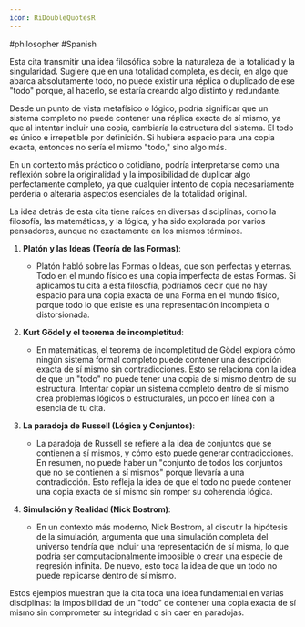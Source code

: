 ```yaml
---
icon: RiDoubleQuotesR
---
```

#philosopher #Spanish

Esta cita transmitir una idea filosófica sobre la naturaleza de la totalidad y la singularidad. Sugiere que en una totalidad completa, es decir, en algo que abarca absolutamente todo, no puede existir una réplica o duplicado de ese "todo" porque, al hacerlo, se estaría creando algo distinto y redundante.

Desde un punto de vista metafísico o lógico, podría significar que un sistema completo no puede contener una réplica exacta de sí mismo, ya que al intentar incluir una copia, cambiaría la estructura del sistema. El todo es único e irrepetible por definición. Si hubiera espacio para una copia exacta, entonces no sería el mismo "todo," sino algo más.

En un contexto más práctico o cotidiano, podría interpretarse como una reflexión sobre la originalidad y la imposibilidad de duplicar algo perfectamente completo, ya que cualquier intento de copia necesariamente perdería o alteraría aspectos esenciales de la totalidad original.

La idea detrás de esta cita tiene raíces en diversas disciplinas, como la filosofía, las matemáticas, y la lógica, y ha sido explorada por varios pensadores, aunque no exactamente en los mismos términos.

1. **Platón y las Ideas (Teoría de las Formas)**:
    
    - Platón habló sobre las Formas o Ideas, que son perfectas y eternas. Todo en el mundo físico es una copia imperfecta de estas Formas. Si aplicamos tu cita a esta filosofía, podríamos decir que no hay espacio para una copia exacta de una Forma en el mundo físico, porque todo lo que existe es una representación incompleta o distorsionada.
2. **Kurt Gödel y el teorema de incompletitud**:
    
    - En matemáticas, el teorema de incompletitud de Gödel explora cómo ningún sistema formal completo puede contener una descripción exacta de sí mismo sin contradicciones. Esto se relaciona con la idea de que un "todo" no puede tener una copia de sí mismo dentro de su estructura. Intentar copiar un sistema completo dentro de sí mismo crea problemas lógicos o estructurales, un poco en línea con la esencia de tu cita.
3. **La paradoja de Russell (Lógica y Conjuntos)**:
    
    - La paradoja de Russell se refiere a la idea de conjuntos que se contienen a sí mismos, y cómo esto puede generar contradicciones. En resumen, no puede haber un "conjunto de todos los conjuntos que no se contienen a sí mismos" porque llevaría a una contradicción. Esto refleja la idea de que el todo no puede contener una copia exacta de sí mismo sin romper su coherencia lógica.
4. **Simulación y Realidad (Nick Bostrom)**:
    
    - En un contexto más moderno, Nick Bostrom, al discutir la hipótesis de la simulación, argumenta que una simulación completa del universo tendría que incluir una representación de sí misma, lo que podría ser computacionalmente imposible o crear una especie de regresión infinita. De nuevo, esto toca la idea de que un todo no puede replicarse dentro de sí mismo.

Estos ejemplos muestran que la cita toca una idea fundamental en varias disciplinas: la imposibilidad de un "todo" de contener una copia exacta de sí mismo sin comprometer su integridad o sin caer en paradojas.